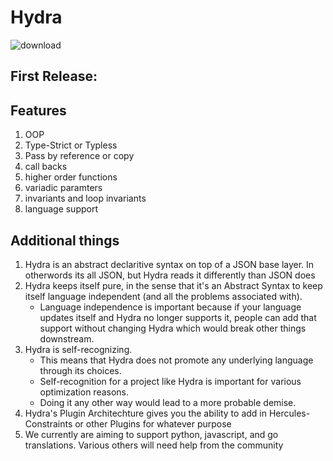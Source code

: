 # Hydra
![download](https://user-images.githubusercontent.com/107733608/174929181-2b833d64-2109-4eb3-a67b-e257668856fa.jpg)

## First Release:

## Features
1. OOP
2. Type-Strict or Typless
3. Pass by reference or copy
4. call backs
5. higher order functions
6. variadic paramters
7. invariants and loop invariants
8. language support


## Additional things
1. Hydra is an abstract declaritive syntax on top of a JSON base layer. In otherwords its all JSON, but Hydra reads it differently than JSON does
2. Hydra keeps itself pure, in the sense that it's an Abstract Syntax to keep itself language independent (and all the problems associated with). 
    - Language independence is important because if your language updates itself and Hydra no longer supports it, people can add that support without changing Hydra which would break other things downstream. 
4. Hydra is self-recognizing. 
    - This means that Hydra does not promote any underlying language through its choices. 
    - Self-recognition for a project like Hydra is important for various optimization reasons. 
    - Doing it any other way would lead to a more probable demise. 
6. Hydra's Plugin Architechture gives you the ability to add in Hercules-Constraints or other Plugins for whatever purpose
7. We currently are aiming to support python, javascript, and go translations. Various others will need help from the community
